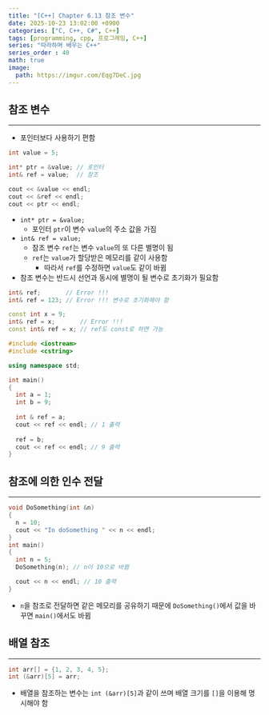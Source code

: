 ```yaml
---
title: "[C++] Chapter 6.13 참조 변수"
date: 2025-10-23 13:02:00 +0900
categories: ["C, C++, C#", C++]
tags: [programming, cpp, 프로그래밍, C++]
series: "따라하며 배우는 C++"
series_order : 40
math: true
image:
  path: https://imgur.com/Eqg7DeC.jpg
---
```


## 참조 변수

---

- 포인터보다 사용하기 편함

```cpp
int value = 5;

int* ptr = &value; // 포인터
int& ref = value;  // 참조

cout << &value << endl; 
cout << &ref << endl;  
cout << ptr << endl;
```

- `int* ptr = &value;`
  - 포인터 `ptr`이 변수 `value`의 주소 값을 가짐
- `int& ref = value;`
  - 참조 변수 `ref`는 변수 `value`의 또 다른 별명이 됨
  - `ref`는 `value`가 할당받은 메모리를 같이 사용함
    - 따라서 `ref`를 수정하면 `value`도 같이 바뀜
- 참조 변수는 반드시 선언과 동시에 별명이 될 변수로 초기화가 필요함

```cpp
int& ref;       // Error !!!
int& ref = 123; // Error !!! 변수로 초기화해야 함

const int x = 9;
int& ref = x;       // Error !!! 
const int& ref = x; // ref도 const로 하면 가능
```

```cpp
#include <iostream>
#include <cstring>

using namespace std;

int main()
{
  int a = 1;
  int b = 9;
  
  int & ref = a;
  cout << ref << endl; // 1 출력
  
  ref = b;
  cout << ref << endl; // 9 출력
}
```

## 참조에 의한 인수 전달

---

```cpp
void DoSomething(int &n)
{
  n = 10;
  cout << "In doSomething " << n << endl;
}
int main()
{
  int n = 5;
  DoSomething(n); // n이 10으로 바뀜

  cout << n << endl; // 10 출력
}
```

- `n`을 참조로 전달하면 같은 메모리를 공유하기 때문에 `DoSomething()`에서 값을 바꾸면 `main()`에서도 바뀜

## 배열 참조

---

```cpp
int arr[] = {1, 2, 3, 4, 5};
int (&arr)[5] = arr;
```

- 배열을 참조하는 변수는 `int (&arr)[5]`과 같이 쓰며 배열 크기를 `[]`을 이용해 명시해야 함
